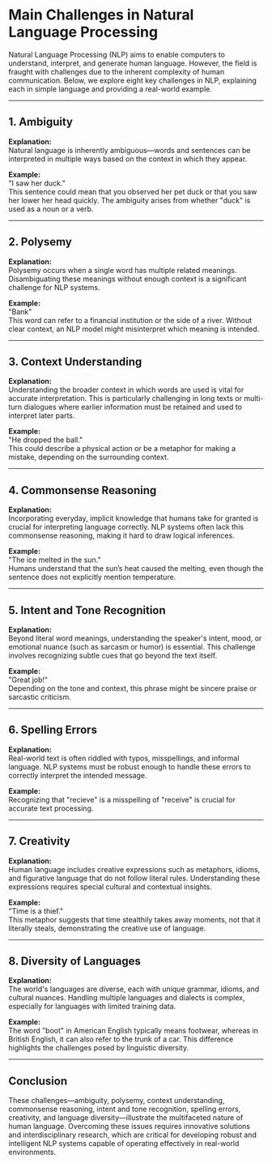 # Main Challenges in Natural Language Processing

Natural Language Processing (NLP) aims to enable computers to understand, interpret, and generate human language. However, the field is fraught with challenges due to the inherent complexity of human communication. Below, we explore eight key challenges in NLP, explaining each in simple language and providing a real-world example.

---

## 1. Ambiguity

**Explanation:**  
Natural language is inherently ambiguous—words and sentences can be interpreted in multiple ways based on the context in which they appear.

**Example:**  
"I saw her duck."  
This sentence could mean that you observed her pet duck or that you saw her lower her head quickly. The ambiguity arises from whether "duck" is used as a noun or a verb.

---

## 2. Polysemy

**Explanation:**  
Polysemy occurs when a single word has multiple related meanings. Disambiguating these meanings without enough context is a significant challenge for NLP systems.

**Example:**  
"Bank"  
This word can refer to a financial institution or the side of a river. Without clear context, an NLP model might misinterpret which meaning is intended.

---

## 3. Context Understanding

**Explanation:**  
Understanding the broader context in which words are used is vital for accurate interpretation. This is particularly challenging in long texts or multi-turn dialogues where earlier information must be retained and used to interpret later parts.

**Example:**  
"He dropped the ball."  
This could describe a physical action or be a metaphor for making a mistake, depending on the surrounding context.

---

## 4. Commonsense Reasoning

**Explanation:**  
Incorporating everyday, implicit knowledge that humans take for granted is crucial for interpreting language correctly. NLP systems often lack this commonsense reasoning, making it hard to draw logical inferences.

**Example:**  
"The ice melted in the sun."  
Humans understand that the sun’s heat caused the melting, even though the sentence does not explicitly mention temperature.

---

## 5. Intent and Tone Recognition

**Explanation:**  
Beyond literal word meanings, understanding the speaker's intent, mood, or emotional nuance (such as sarcasm or humor) is essential. This challenge involves recognizing subtle cues that go beyond the text itself.

**Example:**  
"Great job!"  
Depending on the tone and context, this phrase might be sincere praise or sarcastic criticism.

---

## 6. Spelling Errors

**Explanation:**  
Real-world text is often riddled with typos, misspellings, and informal language. NLP systems must be robust enough to handle these errors to correctly interpret the intended message.

**Example:**  
Recognizing that "recieve" is a misspelling of "receive" is crucial for accurate text processing.

---

## 7. Creativity

**Explanation:**  
Human language includes creative expressions such as metaphors, idioms, and figurative language that do not follow literal rules. Understanding these expressions requires special cultural and contextual insights.

**Example:**  
"Time is a thief."  
This metaphor suggests that time stealthily takes away moments, not that it literally steals, demonstrating the creative use of language.

---

## 8. Diversity of Languages

**Explanation:**  
The world's languages are diverse, each with unique grammar, idioms, and cultural nuances. Handling multiple languages and dialects is complex, especially for languages with limited training data.

**Example:**  
The word "boot" in American English typically means footwear, whereas in British English, it can also refer to the trunk of a car. This difference highlights the challenges posed by linguistic diversity.

---

## Conclusion

These challenges—ambiguity, polysemy, context understanding, commonsense reasoning, intent and tone recognition, spelling errors, creativity, and language diversity—illustrate the multifaceted nature of human language. Overcoming these issues requires innovative solutions and interdisciplinary research, which are critical for developing robust and intelligent NLP systems capable of operating effectively in real-world environments.
